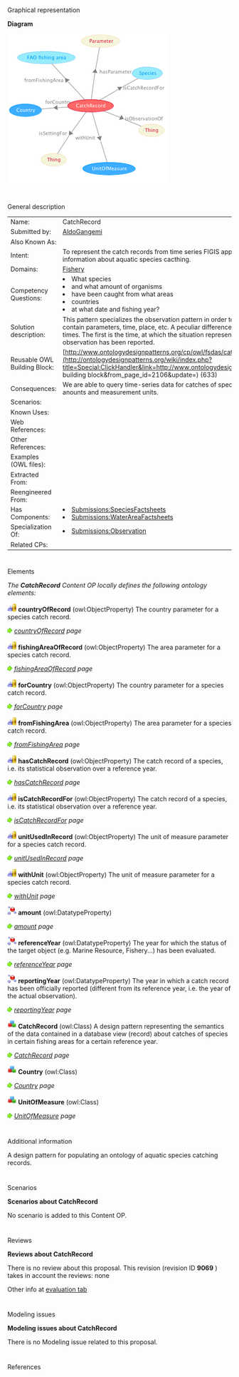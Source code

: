 # 

 Graphical representation



__Diagram__ 





[![Image:CatchRecord.png](./CatchRecord.png)](../Image/CatchRecord.png.md "Image:CatchRecord.png")





# 

 General description




|  |  |
| --- | --- |
|  Name:  |  CatchRecord  |
|  Submitted by:  | [AldoGangemi](../User/AldoGangemi.md "User:AldoGangemi")  |
|  Also Known As:  |  |
|  Intent:  |  To represent the catch records from time series FIGIS application, which contain temporally-indexed aggregated information about aquatic species cacthing.  |
|  Domains:  | [Fishery](../Community/Fishery.md "Community:Fishery")  |
|  Competency Questions:  | <li>       What species      </li><li>       and what amount of organisms      </li><li>       have been caught from what areas      </li><li>       countries      </li><li>       at what date and fishing year?      </li> |
|  Solution description:  |  This pattern specializes the observation pattern in order to represent situations of aquatic species catching that contain parameters, time, place, etc. A peculiar difference is the use of two temporal indexes: reference and reporting times. The first is the time, at which the situation represented occurred; the second is the time, at which the observation has been reported.  |
|  Reusable OWL Building Block:  | [http://www.ontologydesignpatterns.org/cp/owl/fsdas/catchrecord.owl](http://ontologydesignpatterns.org/wiki/index.php?title=Special:ClickHandler&link=http://www.ontologydesignpatterns.org/cp/owl/fsdas/catchrecord.owl&message=OWL building block&from_page_id=2106&update=)  (633)  |
|  Consequences:  |  We are able to query time-series data for catches of species in a certain fishing area, by vessels of some country, with anounts and measurement units.  |
|  Scenarios:  |  |
|  Known Uses:  |  |
|  Web References:  |  |
|  Other References:  |  |
|  Examples (OWL files):  |  |
|  Extracted From:  |  |
|  Reengineered From:  |  |
|  Has Components:  | <li><a class="new" href="http://ontologydesignpatterns.org/wiki/Special:AddData/Content OP Proposal Form/Submissions:SpeciesFactsheets" title="Submissions:SpeciesFactsheets (not yet written)">        Submissions:SpeciesFactsheets       </a></li><li><a class="new" href="http://ontologydesignpatterns.org/wiki/Special:AddData/Content OP Proposal Form/Submissions:WaterAreaFactsheets" title="Submissions:WaterAreaFactsheets (not yet written)">        Submissions:WaterAreaFactsheets       </a></li> |
|  Specialization Of:  | <li><a href="../AquaticResourceObservation/AquaticResourceObservation.md" title="Submissions:Observation">        Submissions:Observation       </a></li> |
|  Related CPs:  |  |



  





# 

 Elements



_The
 __CatchRecord__ 
 Content OP locally defines the following ontology elements:_ 





[![ObjectProperty](./20px-ObjectProperty.gif)](../Image/ObjectProperty.gif.md "ObjectProperty")
__countryOfRecord__ 
 (owl:ObjectProperty) The country parameter for a species catch record.
 
[![](./11px-ArrowRight.gif)](../Image/ArrowRight.gif.md "ArrowRight.gif")
_[countryOfRecord](./CatchRecord/countryOfRecord.md "Submissions:CatchRecord/countryOfRecord") 
 page_ 



[![ObjectProperty](./20px-ObjectProperty.gif)](../Image/ObjectProperty.gif.md "ObjectProperty")
__fishingAreaOfRecord__ 
 (owl:ObjectProperty) The area parameter for a species catch record.
 
[![](./11px-ArrowRight.gif)](../Image/ArrowRight.gif.md "ArrowRight.gif")
_[fishingAreaOfRecord](./CatchRecord/fishingAreaOfRecord.md "Submissions:CatchRecord/fishingAreaOfRecord") 
 page_ 



[![ObjectProperty](./20px-ObjectProperty.gif)](../Image/ObjectProperty.gif.md "ObjectProperty")
__forCountry__ 
 (owl:ObjectProperty) The country parameter for a species catch record.
 
[![](./11px-ArrowRight.gif)](../Image/ArrowRight.gif.md "ArrowRight.gif")
_[forCountry](./CatchRecord/forCountry.md "Submissions:CatchRecord/forCountry") 
 page_ 



[![ObjectProperty](./20px-ObjectProperty.gif)](../Image/ObjectProperty.gif.md "ObjectProperty")
__fromFishingArea__ 
 (owl:ObjectProperty) The area parameter for a species catch record.
 
[![](./11px-ArrowRight.gif)](../Image/ArrowRight.gif.md "ArrowRight.gif")
_[fromFishingArea](./CatchRecord/fromFishingArea.md "Submissions:CatchRecord/fromFishingArea") 
 page_ 



[![ObjectProperty](./20px-ObjectProperty.gif)](../Image/ObjectProperty.gif.md "ObjectProperty")
__hasCatchRecord__ 
 (owl:ObjectProperty) The catch record of a species, i.e. its statistical observation over a reference year.
 
[![](./11px-ArrowRight.gif)](../Image/ArrowRight.gif.md "ArrowRight.gif")
_[hasCatchRecord](./CatchRecord/hasCatchRecord.md "Submissions:CatchRecord/hasCatchRecord") 
 page_ 



[![ObjectProperty](./20px-ObjectProperty.gif)](../Image/ObjectProperty.gif.md "ObjectProperty")
__isCatchRecordFor__ 
 (owl:ObjectProperty) The catch record of a species, i.e. its statistical observation over a reference year.
 
[![](./11px-ArrowRight.gif)](../Image/ArrowRight.gif.md "ArrowRight.gif")
_[isCatchRecordFor](./CatchRecord/isCatchRecordFor.md "Submissions:CatchRecord/isCatchRecordFor") 
 page_ 



[![ObjectProperty](./20px-ObjectProperty.gif)](../Image/ObjectProperty.gif.md "ObjectProperty")
__unitUsedInRecord__ 
 (owl:ObjectProperty) The unit of measure parameter for a species catch record.
 
[![](./11px-ArrowRight.gif)](../Image/ArrowRight.gif.md "ArrowRight.gif")
_[unitUsedInRecord](./CatchRecord/unitUsedInRecord.md "Submissions:CatchRecord/unitUsedInRecord") 
 page_ 



[![ObjectProperty](./20px-ObjectProperty.gif)](../Image/ObjectProperty.gif.md "ObjectProperty")
__withUnit__ 
 (owl:ObjectProperty) The unit of measure parameter for a species catch record.
 
[![](./11px-ArrowRight.gif)](../Image/ArrowRight.gif.md "ArrowRight.gif")
_[withUnit](./CatchRecord/withUnit.md "Submissions:CatchRecord/withUnit") 
 page_ 



[![DatatypeProperty](./20px-DatatypeProperty.gif)](../Image/DatatypeProperty.gif.md "DatatypeProperty")
__amount__ 
 (owl:DatatypeProperty)
 
[![](./11px-ArrowRight.gif)](../Image/ArrowRight.gif.md "ArrowRight.gif")
_[amount](./CatchRecord/amount.md "Submissions:CatchRecord/amount") 
 page_ 



[![DatatypeProperty](./20px-DatatypeProperty.gif)](../Image/DatatypeProperty.gif.md "DatatypeProperty")
__referenceYear__ 
 (owl:DatatypeProperty) The year for which the status of the target object (e.g. Marine Resource, Fishery...) has been evaluated.
 
[![](./11px-ArrowRight.gif)](../Image/ArrowRight.gif.md "ArrowRight.gif")
_[referenceYear](./CatchRecord/referenceYear.md "Submissions:CatchRecord/referenceYear") 
 page_ 



[![DatatypeProperty](./20px-DatatypeProperty.gif)](../Image/DatatypeProperty.gif.md "DatatypeProperty")
__reportingYear__ 
 (owl:DatatypeProperty) The year in which a catch record has been officially reported (different from its reference year, i.e. the year of the actual observation).
 
[![](./11px-ArrowRight.gif)](../Image/ArrowRight.gif.md "ArrowRight.gif")
_[reportingYear](./CatchRecord/reportingYear.md "Submissions:CatchRecord/reportingYear") 
 page_ 



[![Class](./20px-Class.gif)](../Image/Class.gif.md "Class")
__CatchRecord__ 
 (owl:Class) A design pattern representing the semantics of the data contained in a database view (record) about catches of species in certain fishing areas for a certain reference year.
 
[![](./11px-ArrowRight.gif)](../Image/ArrowRight.gif.md "ArrowRight.gif")
_[CatchRecord](./CatchRecord.md "Submissions:CatchRecord/CatchRecord") 
 page_ 



[![Class](./20px-Class.gif)](../Image/Class.gif.md "Class")
__Country__ 
 (owl:Class)
 
[![](./11px-ArrowRight.gif)](../Image/ArrowRight.gif.md "ArrowRight.gif")
_[Country](./CatchRecord/Country.md "Submissions:CatchRecord/Country") 
 page_ 



[![Class](./20px-Class.gif)](../Image/Class.gif.md "Class")
__UnitOfMeasure__ 
 (owl:Class)
 
[![](./11px-ArrowRight.gif)](../Image/ArrowRight.gif.md "ArrowRight.gif")
_[UnitOfMeasure](./CatchRecord/UnitOfMeasure.md "Submissions:CatchRecord/UnitOfMeasure") 
 page_ 


# 

 Additional information



 A design pattern for populating an ontology of aquatic species catching records.
 



# 

 Scenarios




__Scenarios about CatchRecord__ 


 No scenario is added to this Content OP.
 




# 

 Reviews




__Reviews about CatchRecord__ 


 There is no review about this proposal.
This revision (revision ID
 __9069__ 
 ) takes in account the reviews: none
 



 Other info at
 [evaluation tab](http://ontologydesignpatterns.org/wiki/index.php?title=Submissions:CatchRecord&action=evaluation "http://ontologydesignpatterns.org/wiki/index.php?title=Submissions:CatchRecord&action=evaluation") 





  





# 

 Modeling issues




__Modeling issues about CatchRecord__ 


 There is no Modeling issue related to this proposal.
 




  





# 

 References
